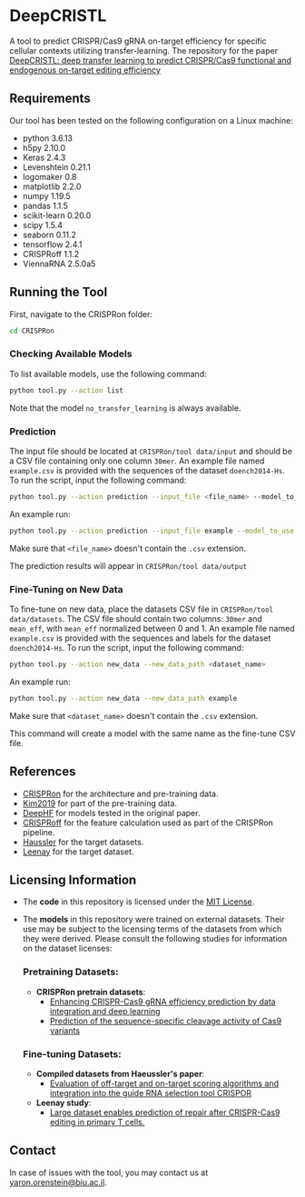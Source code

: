 
# DeepCRISTL

A tool to predict CRISPR/Cas9 gRNA on-target efficiency for specific cellular contexts utilizing transfer-learning. The repository for the paper [DeepCRISTL: deep transfer learning to predict CRISPR/Cas9 functional and endogenous on-target editing efficiency](https://academic.oup.com/bioinformatics/article/38/Supplement_1/i161/6617528)

## Requirements

Our tool has been tested on the following configuration on a Linux machine:
 - python 3.6.13
 - h5py 2.10.0
 - Keras 2.4.3
 - Levenshtein 0.21.1
 - logomaker 0.8
 - matplotlib 2.2.0
 - numpy 1.19.5
 - pandas 1.1.5
 - scikit-learn 0.20.0
 - scipy 1.5.4
 - seaborn 0.11.2
 - tensorflow 2.4.1
 - CRISPRoff 1.1.2
 - ViennaRNA 2.5.0a5
 



## Running the Tool

First, navigate to the CRISPRon folder:
```sh
cd CRISPRon
```

### Checking Available Models
To list available models, use the following command:
```sh
python tool.py --action list
```
Note that the model `no_transfer_learning` is always available.

### Prediction
The input file should be located at `CRISPRon/tool data/input` and should be a CSV file containing only one column `30mer`. An example file named `example.csv` is provided with the sequences of the dataset `doench2014-Hs`. To run the script, input the following command:

```sh
python tool.py --action prediction --input_file <file_name> --model_to_use <model_name>
```

An example run:
```sh
python tool.py --action prediction --input_file example --model_to_use leenay
```


Make sure that `<file_name>` doesn't contain the `.csv` extension. 

The prediction results will appear in `CRISPRon/tool data/output`

### Fine-Tuning on New Data
To fine-tune on new data, place the datasets CSV file in `CRISPRon/tool data/datasets`. The CSV file should contain two columns: `30mer` and `mean_eff`, with `mean_eff` normalized between 0 and 1. An example file named `example.csv` is provided with the sequences and labels for the dataset `doench2014-Hs`. To run the script, input the following command:

```sh
python tool.py --action new_data --new_data_path <dataset_name>
```

An example run:
```sh
python tool.py --action new_data --new_data_path example
```


Make sure that `<dataset_name>` doesn't contain the `.csv` extension.

This command will create a model with the same name as the fine-tune CSV file.



## References

 - [CRISPRon](https://www.nature.com/articles/s41467-021-23576-0) for the architecture and pre-training data.
 - [Kim2019](https://www.science.org/doi/10.1126/sciadv.aax9249) for part of the pre-training data.
 - [DeepHF](https://www.nature.com/articles/s41467-019-12281-8) for models tested in the original paper.
 - [CRISPRoff](https://bulldogjob.com/news/449-how-to-write-a-good-readme-for-your-github-project) for the feature calculation used as part of the CRISPRon pipeline.
  - [Haussler](https://link.springer.com/article/10.1186/s13059-016-1012-2) for the target datasets.
- [Leenay](https://www.nature.com/articles/s41587-019-0203-2) for the target dataset.

## Licensing Information

- The **code** in this repository is licensed under the [MIT License](./LICENSE).
- The **models** in this repository were trained on external datasets. Their use may be subject to the licensing terms of the datasets from which they were derived. Please consult the following studies for information on the dataset licenses:

  ### Pretraining Datasets:
  - **CRISPRon pretrain datasets**:
    - [Enhancing CRISPR-Cas9 gRNA efficiency prediction by data integration and deep learning](https://www.nature.com/articles/s41467-021-23576-0)
    - [Prediction of the sequence-specific cleavage activity of Cas9 variants](https://www.nature.com/articles/s41587-020-0537-9)

  ### Fine-tuning Datasets:
  - **Compiled datasets from Haeussler's paper**:
    - [Evaluation of off-target and on-target scoring algorithms and integration into the guide RNA selection tool CRISPOR](https://genomebiology.biomedcentral.com/articles/10.1186/s13059-016-1012-2)
  - **Leenay study**:
    - [Large dataset enables prediction of repair after CRISPR-Cas9 editing in primary T cells.](https://www.ncbi.nlm.nih.gov/pmc/articles/PMC7388783/)



## Contact
In case of issues with the tool, you may contact us at yaron.orenstein@biu.ac.il.
